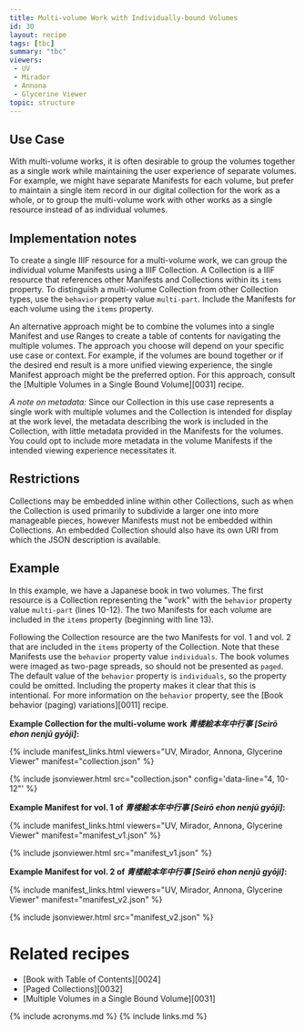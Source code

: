```yaml
---
title: Multi-volume Work with Individually-bound Volumes
id: 30
layout: recipe
tags: [tbc]
summary: "tbc"
viewers:
 - UV
 - Mirador  
 - Annona
 - Glycerine Viewer
topic: structure
---
```


## Use Case

With multi-volume works, it is often desirable to group the volumes together as a single work while maintaining the user experience of separate volumes. For example, we might have separate Manifests for each volume, but prefer to maintain a single item record in our digital collection for the work as a whole, or to group the multi-volume work with other works as a single resource instead of as individual volumes.

## Implementation notes

To create a single IIIF resource for a multi-volume work, we can group the individual volume Manifests using a IIIF Collection. A Collection is a IIIF resource that references other Manifests and Collections within its `items` property. To distinguish a multi-volume Collection from other Collection types, use the `behavior` property value `multi-part`. Include the Manifests for each volume using the `items` property.

An alternative approach might be to combine the volumes into a single Manifest and use Ranges to create a table of contents for navigating the multiple volumes. The approach you choose will depend on your specific use case or context. For example, if the volumes are bound together or if the desired end result is a more unified viewing experience, the single Manifest approach might be the preferred option. For this approach, consult the [Multiple Volumes in a Single Bound Volume][0031] recipe.

*A note on metadata:* Since our Collection in this use case represents a single work with multiple volumes and the Collection is intended for display at the work level, the metadata describing the work is included in the Collection, with little metadata provided in the Manifests for the volumes. You could opt to include more metadata in the volume Manifests if the intended viewing experience necessitates it.

## Restrictions

Collections may be embedded inline within other Collections, such as when the Collection is used primarily to subdivide a larger one into more manageable pieces, however Manifests must not be embedded within Collections. An embedded Collection should also have its own URI from which the JSON description is available.

## Example

In this example, we have a Japanese book in two volumes. The first resource is a Collection representing the "work" with the `behavior` property value `multi-part` (lines 10-12). The two Manifests for each volume are included in the `items` property (beginning with line 13).

Following the Collection resource are the two Manifests for vol. 1 and vol. 2 that are included in the `items` property of the Collection. Note that these Manifests use the `behavior` property value `individuals`. The book volumes were imaged as two-page spreads, so should not be presented as `paged`. The default value of the `behavior` property is `individuals`, so the property could be omitted. Including the property makes it clear that this is intentional. For more information on the `behavior` property, see the [Book behavior (paging) variations][0011] recipe.

**Example Collection for the multi-volume work *青楼絵本年中行事 [Seirō ehon nenjū gyōji]*:**

{% include manifest_links.html viewers="UV, Mirador, Annona, Glycerine Viewer" manifest="collection.json" %}

{% include jsonviewer.html src="collection.json" config='data-line="4, 10-12"' %}

**Example Manifest for vol. 1 of *青楼絵本年中行事 [Seirō ehon nenjū gyōji]*:**

{% include manifest_links.html viewers="UV, Mirador, Annona, Glycerine Viewer" manifest="manifest_v1.json" %}

{% include jsonviewer.html src="manifest_v1.json" %}

**Example Manifest for vol. 2 of *青楼絵本年中行事 [Seirō ehon nenjū gyōji]*:**

{% include manifest_links.html viewers="UV, Mirador, Annona, Glycerine Viewer" manifest="manifest_v2.json" %}

{% include jsonviewer.html src="manifest_v2.json" %}

# Related recipes

* [Book with Table of Contents][0024]
* [Paged Collections][0032]
* [Multiple Volumes in a Single Bound Volume][0031]

{% include acronyms.md %}
{% include links.md %}
